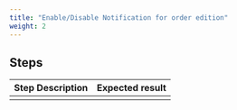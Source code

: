 ```yaml
---
title: "Enable/Disable Notification for order edition"
weight: 2
---
```

## Steps
| Step Description | Expected result |
| ----- | ----- |
|  |  |
